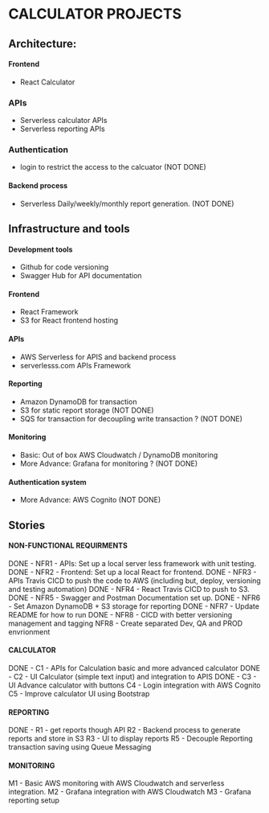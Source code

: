 # CALCULATOR PROJECTS

## Architecture:

#### Frontend

- React Calculator

### APIs

- Serverless calculator APIs
- Serverless reporting APIs

### Authentication

- login to restrict the access to the calcuator (NOT DONE)

#### Backend process

- Serverless Daily/weekly/monthly report generation. (NOT DONE)

## Infrastructure and tools

#### Development tools

- Github for code versioning
- Swagger Hub for API documentation

#### Frontend

- React Framework
- S3 for React frontend hosting

#### APIs

- AWS Serverless for APIS and backend process
- serverlesss.com APIs Framework

#### Reporting

- Amazon DynamoDB for transaction
- S3 for static report storage (NOT DONE)
- SQS for transaction for decoupling write transaction ?  (NOT DONE)

#### Monitoring

- Basic: Out of box AWS Cloudwatch / DynamoDB monitoring
- More Advance: Grafana for monitoring ? (NOT DONE)

#### Authentication system

- More Advance: AWS Cognito (NOT DONE)

## Stories

#### NON-FUNCTIONAL REQUIRMENTS

DONE - NFR1 - APIs: Set up a local server less framework with unit testing.
DONE - NFR2 - Frontend: Set up a local React for frontend.
DONE - NFR3 - APIs Travis CICD to push the code to AWS (including but, deploy, versioning and testing automation)
DONE - NFR4 - React Travis CICD to push to S3.
DONE - NFR5 - Swagger and Postman Documentation set up.
DONE - NFR6 - Set Amazon DynamoDB + S3 storage for reporting
DONE - NFR7 - Update README for how to run 
DONE - NFR8 - CICD with better versioning management and tagging
NFR8 - Create separated Dev, QA and PROD envrionment

#### CALCULATOR

DONE - C1 - APIs for Calculation basic and more advanced calculator
DONE - C2 - UI Calculator (simple text input) and integration to APIS
DONE - C3 - UI Advance calculator with buttons
C4 - Login integration with AWS Cognito
C5 - Improve calculator UI using Bootstrap

#### REPORTING

DONE - R1 - get reports though API
R2 - Backend process to generate reports and store in S3
R3 - UI to display reports
R5 - Decouple Reporting transaction saving using Queue Messaging

#### MONITORING
M1 - Basic AWS monitoring with AWS Cloudwatch and serverless integration.
M2 - Grafana integration with AWS Cloudwatch
M3 - Grafana reporting setup
